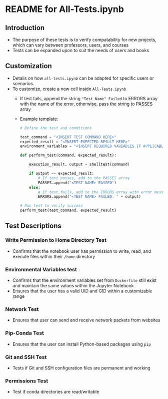 # README for All-Tests.ipynb

## Introduction

- The purpose of these tests is to verify compatability for new projects, which can vary between professors, users, and courses
- Tests can be expanded upon to suit the needs of users and books

## Customization

- Details on how `all-tests.ipynb` can be adapted for specific users or scenarios.
- To customize, create a new cell inside `All-Tests.ipynb`
  - If test fails, append the string `"Test Name" Failed` to ERRORS array with the name of the error, otherwise, pass the string to PASSES array
  - Example template:

    ```python
    # Define the test and conditions

    test_command = "<INSERT TEST COMMAND HERE>"
    expected_result = "<INSERT EXPECTED RESULT HERE>"
    environment_variables = "<INSERT REQUIRED VARIABLES IF APPLICABLE>"

    def perform_test(command, expected_result):

        execution_result, output = shelltest(command)

        if output == expected_result:
            # If test passes, add to the PASSES array 
            PASSES.append("<TEST NAME> PASSED")
        else:
            # If test fails, add to the ERRORS array with error message
            ERRORS.append("<TEST NAME> FAILED: " + output)

    # Run test to verify success
    perform_test(test_command, expected_result)
    ```

## Test Descriptions

### Write Permission to Home Directory Test
- Confirms that the notebook user has permission to write, read, and execute files within their `/home` directory

### Environmental Variables test
- Confirms that the environment variables set from `Dockerfile` still exist and maintain the same values within the Jupyter Notebook
- Ensures that the user has a valid UID and GID within a customizable range

### Network Test
- Ensures that user can send and receive network packets from websites

### Pip-Conda Test
- Ensures that the user can install Python-based packages using `pip`

### Git and SSH Test
- Tests if Git and SSH configuration files are permanent and working

### Permissions Test
- Test if conda directories are read/writable


